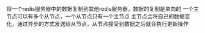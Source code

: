 将一个redis服务器中的数据复制到其他redis服务器，数据的复制是单向的
一个主节点可以有多个从节点，一个从节点只有一个主节点
主节点会将自己的数据变化，通过异步的方式发送给从节点，从节点接受到数据之后就会执行更新操作

